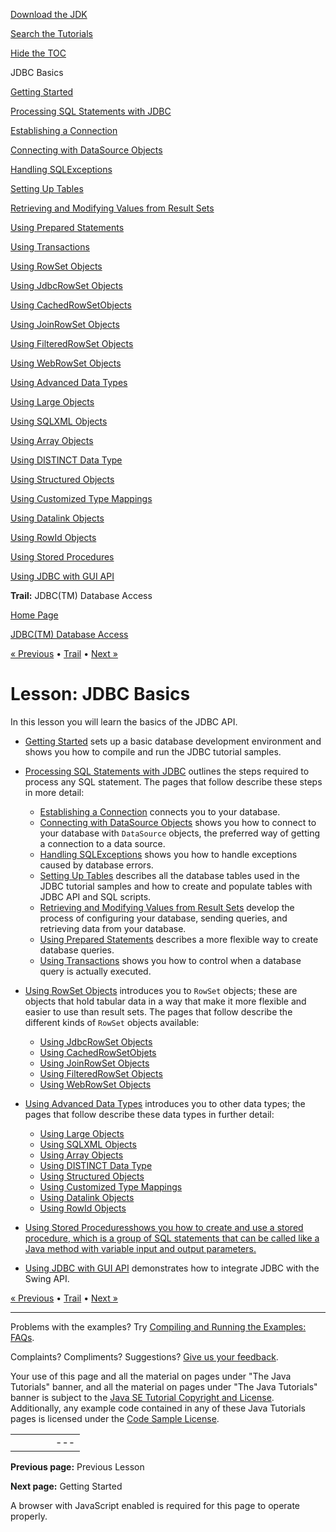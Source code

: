 [Download
the JDK](http://java.sun.com/javase/6/download.jsp)
  
[Search the
Tutorials](../../search.html)
  
[Hide the TOC](javascript:toggleLeft())

JDBC Basics

[Getting Started](gettingstarted.html)

[Processing SQL Statements with JDBC](processingsqlstatements.html)

[Establishing a Connection](connecting.html)

[Connecting with DataSource Objects](sqldatasources.html)

[Handling SQLExceptions](sqlexception.html)

[Setting Up Tables](tables.html)

[Retrieving and Modifying Values from Result Sets](retrieving.html)

[Using Prepared Statements](prepared.html)

[Using Transactions](transactions.html)

[Using RowSet Objects](rowset.html)

[Using JdbcRowSet Objects](jdbcrowset.html)

[Using CachedRowSetObjects](cachedrowset.html)

[Using JoinRowSet Objects](joinrowset.html)

[Using FilteredRowSet Objects](filteredrowset.html)

[Using WebRowSet Objects](webrowset.html)

[Using Advanced Data Types](sqltypes.html)

[Using Large Objects](blob.html)

[Using SQLXML Objects](sqlxml.html)

[Using Array Objects](array.html)

[Using DISTINCT Data Type](distinct.html)

[Using Structured Objects](sqlstructured.html)

[Using Customized Type Mappings](sqlcustommapping.html)

[Using Datalink Objects](sqldatalink.html)

[Using RowId Objects](sqlrowid.html)

[Using Stored Procedures](storedprocedures.html)

[Using JDBC with GUI API](jdbcswing.html)

**Trail:** JDBC(TM) Database Access

[Home Page](../../index.html)
>
[JDBC(TM) Database Access](../index.html)

[« Previous](../overview/index.html) • [Trail](../TOC.html) • [Next »](gettingstarted.html)

# Lesson: JDBC Basics

In this lesson you will learn the basics of the JDBC API.

* [Getting Started](gettingstarted.html) sets up a basic database development environment and shows you how to compile and run the JDBC tutorial samples.
* [Processing SQL Statements with JDBC](processingsqlstatements.html) outlines the steps required to process any SQL statement. The pages that follow describe these steps in more detail:

  + [Establishing a Connection](connecting.html) connects you to your database.
  + [Connecting with DataSource Objects](sqldatasources.html) shows you how to connect to your database with `DataSource` objects, the preferred way of getting a connection to a data source.
  + [Handling SQLExceptions](sqlexception.html) shows you how to handle exceptions caused by database errors.
  + [Setting Up Tables](tables.html) describes all the database tables used in the JDBC tutorial samples and how to create and populate tables with JDBC API and SQL scripts.
  + [Retrieving and Modifying Values from Result Sets](retrieving.html) develop the process of configuring your database, sending queries, and retrieving data from your database.
  + [Using Prepared Statements](prepared.html) describes a more flexible way to create database queries.
  + [Using Transactions](transactions.html) shows you how to control when a database query is actually executed.
* [Using RowSet Objects](rowset.html) introduces you to `RowSet` objects; these are objects that hold tabular data in a way that make it more flexible and easier to use than result sets. The pages that follow describe the different kinds of `RowSet` objects available:

  + [Using JdbcRowSet Objects](jdbcrowset.html)
  + [Using CachedRowSetObjets](cachedrowset.html)
  + [Using JoinRowSet Objects](joinrowset.html)
  + [Using FilteredRowSet Objects](filteredrowset.html)
  + [Using WebRowSet Objects](webrowset.html)
* [Using Advanced Data Types](sqltypes.html) introduces you to other data types; the pages that follow describe these data types in further detail:

  + [Using Large Objects](blob.html)
  + [Using SQLXML Objects](sqlxml.html)
  + [Using Array Objects](array.html)
  + [Using DISTINCT Data Type](distinct.html)
  + [Using Structured Objects](sqlstructured.html)
  + [Using Customized Type Mappings](sqlcustommapping.html)
  + [Using Datalink Objects](sqldatalink.html)
  + [Using RowId Objects](sqlrowid.html)
* [Using Stored Proceduresshows you how to create and use a stored procedure, which is a group of SQL statements that can be called like a Java method with variable input and output parameters.](storedprocedures.html)
* [Using JDBC with GUI API](jdbcswing.html) demonstrates how to integrate JDBC with the Swing API.

[« Previous](../overview/index.html)
•
[Trail](../TOC.html)
•
[Next »](gettingstarted.html)

---

Problems with the examples? Try [Compiling and Running
the Examples: FAQs](../../information/run-examples.html).
  
Complaints? Compliments? Suggestions? [Give
us your feedback](http://download.oracle.com/javase/feedback.html).

Your use of this page and all the material on pages under "The Java Tutorials" banner,
and all the material on pages under "The Java Tutorials" banner is subject to the [Java SE Tutorial Copyright
and License](../../information/license.html).
Additionally, any example code contained in any of these Java
Tutorials pages is licensed under the
[Code
Sample License](http://developers.sun.com/license/berkeley_license.html).

|  |  |  |  |  |
| --- | --- | --- | --- | --- |
| |  |  | | --- | --- | | duke image | Oracle logo | | [About Oracle](http://www.oracle.com/us/corporate/index.html) | [Oracle Technology Network](http://www.oracle.com/technology/index.html) | [Terms of Service](https://www.samplecode.oracle.com/servlets/CompulsoryClickThrough?type=TermsOfService) | Copyright © 1995, 2011 Oracle and/or its affiliates. All rights reserved. |

**Previous page:** Previous Lesson
  
**Next page:** Getting Started




A browser with JavaScript enabled is required for this page to operate properly.